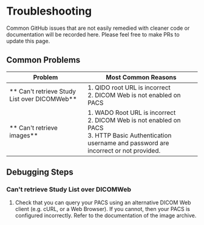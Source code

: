 # Troubleshooting

Common GitHub issues that are not easily remedied with cleaner code or
documentation will be recorded here. Please feel free to make PRs to update this
page.

## Common Problems

| Problem                                      | Most Common Reasons                                                                                                                                         |
| -------------------------------------------- | ----------------------------------------------------------------------------------------------------------------------------------------------------------- |
| ** Can't retrieve Study List over DICOMWeb** | 1. QIDO root URL is incorrect<br> 2. DICOM Web is not enabled on PACS                                                                                       |
| ** Can't retrieve images**                   | 1. WADO Root URL is incorrect<br> 2. DICOM Web is not enabled on PACS<br> 3. HTTP Basic Authentication username and password are incorrect or not provided. |

## Debugging Steps

### Can't retrieve Study List over DICOMWeb

1. Check that you can query your PACS using an alternative DICOM Web client
   (e.g. cURL, or a Web Browser). If you cannot, then your PACS is configured
   incorrectly. Refer to the documentation of the image archive.
